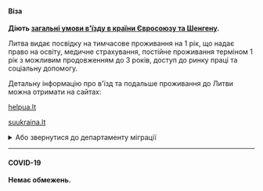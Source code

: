 #### Віза

**Діють [загальні умови в'їзду в країни Євросоюзу та Шенгену](/article/73ed692655a69928f4fbd4601).** 

Литва видає посвідку на тимчасове проживання на 1 рік, що надає право на освіту, медичне страхування, постійне проживання терміном 1 рік з можливим продовженням до 3 років, доступ до ринку праці та соціальну допомогу.

<section type="tip">

Детальну інформацію про в'їзд та подальше проживання до Литви можна отримати на сайтах:

[helpua.lt](https://helpua.lt/)

[suukraina.lt](https://suukraina.lt/ua/refugee-guide/)

</section>

<details>
<summary>Або звернутися до департаменту міграції</summary>

Гаряча лінія: +370 5 271 7112 (з 7.30 до 21:00 кожного дня)

Електронна пошта: info@migracija.gov.lt

[Сайт](www.migracija.lt) з інформацією про міграційні процедури.

</details>



***

#### COVID-19

**Немає обмежень.**